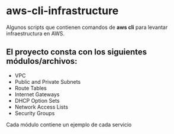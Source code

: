 # aws-cli-infrastructure
Algunos scripts que contienen comandos de **aws cli** para levantar infraestructura en AWS.

## El proyecto consta con los siguientes módulos/archivos:

- VPC
- Public and Private Subnets
- Route Tables
- Internet Gateways
- DHCP Option Sets
- Network Access Lists
- Security Groups

Cada módulo contiene un ejemplo de cada servicio 
